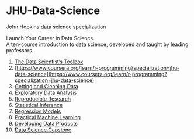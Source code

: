 # JHU-Data-Science
John Hopkins data science specialization  

Launch Your Career in Data Science.  
A ten-course introduction to data science, developed and taught by leading professors.

1. [The Data Scientist’s Toolbox](https://www.coursera.org/learn/data-scientists-tools?specialization=jhu-data-science)  
2. [https://www.coursera.org/learn/r-programming?specialization=jhu-data-science](https://www.coursera.org/learn/r-programming?specialization=jhu-data-science)  
3. [Getting and Cleaning Data](https://www.coursera.org/learn/data-cleaning?specialization=jhu-data-science)  
4. [Exploratory Data Analysis](https://www.coursera.org/learn/exploratory-data-analysis?specialization=jhu-data-science)  
5. [Reproducible Research](https://www.coursera.org/learn/reproducible-research)  
6. [Statistical Inference](https://www.coursera.org/learn/statistical-inference)  
7. [Regression Models](https://www.coursera.org/learn/regression-models)  
8. [Practical Machine Learning](https://www.coursera.org/learn/practical-machine-learning)  
9. [Developing Data Products](https://www.coursera.org/learn/data-products)  
10. [Data Science Capstone](https://www.coursera.org/learn/data-science-project)